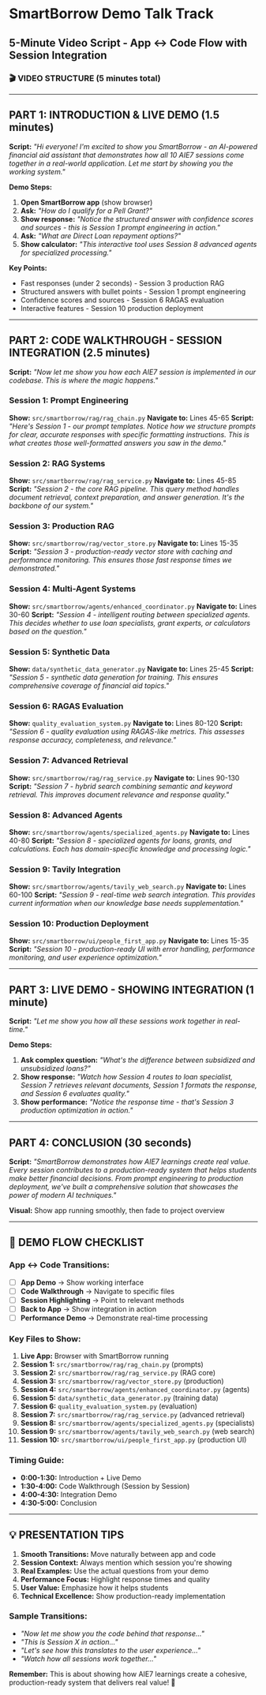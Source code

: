 # SmartBorrow Demo Talk Track
## 5-Minute Video Script - App ↔ Code Flow with Session Integration

### 🎬 **VIDEO STRUCTURE (5 minutes total)**

---

## **PART 1: INTRODUCTION & LIVE DEMO (1.5 minutes)**

**Script:**
*"Hi everyone! I'm excited to show you SmartBorrow - an AI-powered financial aid assistant that demonstrates how all 10 AIE7 sessions come together in a real-world application. Let me start by showing you the working system."*

**Demo Steps:**
1. **Open SmartBorrow app** (show browser)
2. **Ask:** *"How do I qualify for a Pell Grant?"*
3. **Show response:** *"Notice the structured answer with confidence scores and sources - this is Session 1 prompt engineering in action."*
4. **Ask:** *"What are Direct Loan repayment options?"*
5. **Show calculator:** *"This interactive tool uses Session 8 advanced agents for specialized processing."*

**Key Points:**
- Fast responses (under 2 seconds) - Session 3 production RAG
- Structured answers with bullet points - Session 1 prompt engineering
- Confidence scores and sources - Session 6 RAGAS evaluation
- Interactive features - Session 10 production deployment

---

## **PART 2: CODE WALKTHROUGH - SESSION INTEGRATION (2.5 minutes)**

**Script:**
*"Now let me show you how each AIE7 session is implemented in our codebase. This is where the magic happens."*

### **Session 1: Prompt Engineering**
**Show:** `src/smartborrow/rag/rag_chain.py`
**Navigate to:** Lines 45-65
**Script:** *"Here's Session 1 - our prompt templates. Notice how we structure prompts for clear, accurate responses with specific formatting instructions. This is what creates those well-formatted answers you saw in the demo."*

### **Session 2: RAG Systems**
**Show:** `src/smartborrow/rag/rag_service.py`
**Navigate to:** Lines 45-85
**Script:** *"Session 2 - the core RAG pipeline. This query method handles document retrieval, context preparation, and answer generation. It's the backbone of our system."*

### **Session 3: Production RAG**
**Show:** `src/smartborrow/rag/vector_store.py`
**Navigate to:** Lines 15-35
**Script:** *"Session 3 - production-ready vector store with caching and performance monitoring. This ensures those fast response times we demonstrated."*

### **Session 4: Multi-Agent Systems**
**Show:** `src/smartborrow/agents/enhanced_coordinator.py`
**Navigate to:** Lines 30-60
**Script:** *"Session 4 - intelligent routing between specialized agents. This decides whether to use loan specialists, grant experts, or calculators based on the question."*

### **Session 5: Synthetic Data**
**Show:** `data/synthetic_data_generator.py`
**Navigate to:** Lines 25-45
**Script:** *"Session 5 - synthetic data generation for training. This ensures comprehensive coverage of financial aid topics."*

### **Session 6: RAGAS Evaluation**
**Show:** `quality_evaluation_system.py`
**Navigate to:** Lines 80-120
**Script:** *"Session 6 - quality evaluation using RAGAS-like metrics. This assesses response accuracy, completeness, and relevance."*

### **Session 7: Advanced Retrieval**
**Show:** `src/smartborrow/rag/rag_service.py`
**Navigate to:** Lines 90-130
**Script:** *"Session 7 - hybrid search combining semantic and keyword retrieval. This improves document relevance and response quality."*

### **Session 8: Advanced Agents**
**Show:** `src/smartborrow/agents/specialized_agents.py`
**Navigate to:** Lines 40-80
**Script:** *"Session 8 - specialized agents for loans, grants, and calculations. Each has domain-specific knowledge and processing logic."*

### **Session 9: Tavily Integration**
**Show:** `src/smartborrow/agents/tavily_web_search.py`
**Navigate to:** Lines 60-100
**Script:** *"Session 9 - real-time web search integration. This provides current information when our knowledge base needs supplementation."*

### **Session 10: Production Deployment**
**Show:** `src/smartborrow/ui/people_first_app.py`
**Navigate to:** Lines 15-35
**Script:** *"Session 10 - production-ready UI with error handling, performance monitoring, and user experience optimization."*

---

## **PART 3: LIVE DEMO - SHOWING INTEGRATION (1 minute)**

**Script:**
*"Let me show you how all these sessions work together in real-time."*

**Demo Steps:**
1. **Ask complex question:** *"What's the difference between subsidized and unsubsidized loans?"*
2. **Show response:** *"Watch how Session 4 routes to loan specialist, Session 7 retrieves relevant documents, Session 1 formats the response, and Session 6 evaluates quality."*
3. **Show performance:** *"Notice the response time - that's Session 3 production optimization in action."*

---

## **PART 4: CONCLUSION (30 seconds)**

**Script:**
*"SmartBorrow demonstrates how AIE7 learnings create real value. Every session contributes to a production-ready system that helps students make better financial decisions. From prompt engineering to production deployment, we've built a comprehensive solution that showcases the power of modern AI techniques."*

**Visual:** Show app running smoothly, then fade to project overview

---

## 🎯 **DEMO FLOW CHECKLIST**

### **App ↔ Code Transitions:**
- [ ] **App Demo** → Show working interface
- [ ] **Code Walkthrough** → Navigate to specific files
- [ ] **Session Highlighting** → Point to relevant methods
- [ ] **Back to App** → Show integration in action
- [ ] **Performance Demo** → Demonstrate real-time processing

### **Key Files to Show:**
1. **Live App:** Browser with SmartBorrow running
2. **Session 1:** `src/smartborrow/rag/rag_chain.py` (prompts)
3. **Session 2:** `src/smartborrow/rag/rag_service.py` (RAG core)
4. **Session 3:** `src/smartborrow/rag/vector_store.py` (production)
5. **Session 4:** `src/smartborrow/agents/enhanced_coordinator.py` (agents)
6. **Session 5:** `data/synthetic_data_generator.py` (training data)
7. **Session 6:** `quality_evaluation_system.py` (evaluation)
8. **Session 7:** `src/smartborrow/rag/rag_service.py` (advanced retrieval)
9. **Session 8:** `src/smartborrow/agents/specialized_agents.py` (specialists)
10. **Session 9:** `src/smartborrow/agents/tavily_web_search.py` (web search)
11. **Session 10:** `src/smartborrow/ui/people_first_app.py` (production UI)

### **Timing Guide:**
- **0:00-1:30:** Introduction + Live Demo
- **1:30-4:00:** Code Walkthrough (Session by Session)
- **4:00-4:30:** Integration Demo
- **4:30-5:00:** Conclusion

---

## 💡 **PRESENTATION TIPS**

1. **Smooth Transitions:** Move naturally between app and code
2. **Session Context:** Always mention which session you're showing
3. **Real Examples:** Use the actual questions from your demo
4. **Performance Focus:** Highlight response times and quality
5. **User Value:** Emphasize how it helps students
6. **Technical Excellence:** Show production-ready implementation

### **Sample Transitions:**
- *"Now let me show you the code behind that response..."*
- *"This is Session X in action..."*
- *"Let's see how this translates to the user experience..."*
- *"Watch how all sessions work together..."*

**Remember:** This is about showing how AIE7 learnings create a cohesive, production-ready system that delivers real value! 🚀 